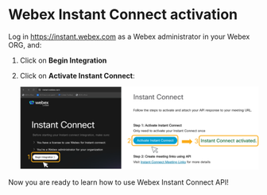 # Webex Instant Connect activation

Log in https://instant.webex.com as a Webex administrator in your Webex ORG, and:

1. Click on **Begin Integration**

2. Click on **Activate Instant Connect**:

   ![Activate](images/activate.png)

Now you are ready to learn how to use Webex Instant Connect API!



